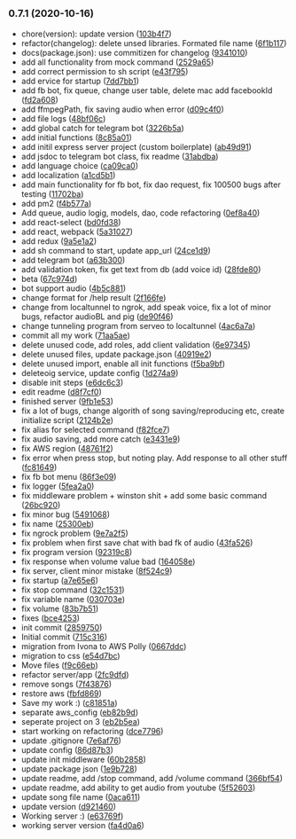 ## <small>0.7.1 (2020-10-16)</small>

* chore(version): update version ([103b4f7](https://github.com/DmytroMysak/koa-pig/commit/103b4f7))
* refactor(changelog): delete unsed libraries. Formated file name ([6f1b117](https://github.com/DmytroMysak/koa-pig/commit/6f1b117))
* docs(package.json): use commitizen for changelog ([9341010](https://github.com/DmytroMysak/koa-pig/commit/9341010))
* add all functionality from mock command ([2529a65](https://github.com/DmytroMysak/koa-pig/commit/2529a65))
* add correct permission to sh script ([e43f795](https://github.com/DmytroMysak/koa-pig/commit/e43f795))
* add ervice for startup ([7dd7bb1](https://github.com/DmytroMysak/koa-pig/commit/7dd7bb1))
* add fb bot, fix queue, change user table, delete mac add facebookId ([fd2a608](https://github.com/DmytroMysak/koa-pig/commit/fd2a608))
* add ffmpegPath, fix saving audio when error ([d09c4f0](https://github.com/DmytroMysak/koa-pig/commit/d09c4f0))
* add file logs ([48bf06c](https://github.com/DmytroMysak/koa-pig/commit/48bf06c))
* add global catch for telegram bot ([3226b5a](https://github.com/DmytroMysak/koa-pig/commit/3226b5a))
* add initial functions ([8c85a01](https://github.com/DmytroMysak/koa-pig/commit/8c85a01))
* add initil express server project (custom boilerplate) ([ab49d91](https://github.com/DmytroMysak/koa-pig/commit/ab49d91))
* add jsdoc to telegram bot class, fix readme ([31abdba](https://github.com/DmytroMysak/koa-pig/commit/31abdba))
* add language choice ([ca09ca0](https://github.com/DmytroMysak/koa-pig/commit/ca09ca0))
* add localization ([a1cd5b1](https://github.com/DmytroMysak/koa-pig/commit/a1cd5b1))
* add main functionality for fb bot, fix dao request, fix 100500 bugs after testing ([11702ba](https://github.com/DmytroMysak/koa-pig/commit/11702ba))
* add pm2 ([f4b577a](https://github.com/DmytroMysak/koa-pig/commit/f4b577a))
* Add queue, audio logig, models, dao, code refactoring ([0ef8a40](https://github.com/DmytroMysak/koa-pig/commit/0ef8a40))
* add react-select ([bd0fd38](https://github.com/DmytroMysak/koa-pig/commit/bd0fd38))
* add react, webpack ([5a31027](https://github.com/DmytroMysak/koa-pig/commit/5a31027))
* add redux ([9a5e1a2](https://github.com/DmytroMysak/koa-pig/commit/9a5e1a2))
* add sh command to start, update app_url ([24ce1d9](https://github.com/DmytroMysak/koa-pig/commit/24ce1d9))
* add telegram bot ([a63b300](https://github.com/DmytroMysak/koa-pig/commit/a63b300))
* add validation token, fix get text from db (add voice id) ([28fde80](https://github.com/DmytroMysak/koa-pig/commit/28fde80))
* beta ([67c974d](https://github.com/DmytroMysak/koa-pig/commit/67c974d))
* bot support audio ([4b5c881](https://github.com/DmytroMysak/koa-pig/commit/4b5c881))
* change format for /help result ([2f166fe](https://github.com/DmytroMysak/koa-pig/commit/2f166fe))
* change from localtunnel to ngrok, add speak voice, fix a lot of minor bugs, refactor audioBL and pig ([de90f46](https://github.com/DmytroMysak/koa-pig/commit/de90f46))
* change tunneling program from serveo to localtunnel ([4ac6a7a](https://github.com/DmytroMysak/koa-pig/commit/4ac6a7a))
* commit all my work ([71aa5ae](https://github.com/DmytroMysak/koa-pig/commit/71aa5ae))
* delete unused code, add roles, add client validation ([6e97345](https://github.com/DmytroMysak/koa-pig/commit/6e97345))
* delete unused files, update package.json ([40919e2](https://github.com/DmytroMysak/koa-pig/commit/40919e2))
* delete unused import, enable all init functions ([f5ba9bf](https://github.com/DmytroMysak/koa-pig/commit/f5ba9bf))
* deleteoig service, update config ([1d274a9](https://github.com/DmytroMysak/koa-pig/commit/1d274a9))
* disable init steps ([e6dc6c3](https://github.com/DmytroMysak/koa-pig/commit/e6dc6c3))
* edit readme ([d8f7cf0](https://github.com/DmytroMysak/koa-pig/commit/d8f7cf0))
* finished server ([9fb1e53](https://github.com/DmytroMysak/koa-pig/commit/9fb1e53))
* fix a lot of bugs, change algorith of song saving/reproducing etc, create initialize script ([2124b2e](https://github.com/DmytroMysak/koa-pig/commit/2124b2e))
* fix alias for selected command ([f82fce7](https://github.com/DmytroMysak/koa-pig/commit/f82fce7))
* fix audio saving, add more catch ([e3431e9](https://github.com/DmytroMysak/koa-pig/commit/e3431e9))
* fix AWS region ([48761f2](https://github.com/DmytroMysak/koa-pig/commit/48761f2))
* fix error when press stop, but noting play. Add response to all other stuff ([fc81649](https://github.com/DmytroMysak/koa-pig/commit/fc81649))
* fix fb bot menu ([86f3e09](https://github.com/DmytroMysak/koa-pig/commit/86f3e09))
* fix logger ([5fea2a0](https://github.com/DmytroMysak/koa-pig/commit/5fea2a0))
* fix middleware problem + winston shit + add some basic command ([26bc920](https://github.com/DmytroMysak/koa-pig/commit/26bc920))
* fix minor bug ([5491068](https://github.com/DmytroMysak/koa-pig/commit/5491068))
* fix name ([25300eb](https://github.com/DmytroMysak/koa-pig/commit/25300eb))
* fix ngrock problem ([9e7a2f5](https://github.com/DmytroMysak/koa-pig/commit/9e7a2f5))
* fix problem when first save chat with bad fk of audio ([43fa526](https://github.com/DmytroMysak/koa-pig/commit/43fa526))
* fix program version ([92319c8](https://github.com/DmytroMysak/koa-pig/commit/92319c8))
* fix response when volume value bad ([164058e](https://github.com/DmytroMysak/koa-pig/commit/164058e))
* fix server, client minor mistake ([8f524c9](https://github.com/DmytroMysak/koa-pig/commit/8f524c9))
* fix startup ([a7e65e6](https://github.com/DmytroMysak/koa-pig/commit/a7e65e6))
* fix stop command ([32c1531](https://github.com/DmytroMysak/koa-pig/commit/32c1531))
* fix variable name ([030703e](https://github.com/DmytroMysak/koa-pig/commit/030703e))
* fix volume ([83b7b51](https://github.com/DmytroMysak/koa-pig/commit/83b7b51))
* fixes ([bce4253](https://github.com/DmytroMysak/koa-pig/commit/bce4253))
* init commit ([2859750](https://github.com/DmytroMysak/koa-pig/commit/2859750))
* Initial commit ([715c316](https://github.com/DmytroMysak/koa-pig/commit/715c316))
* migration from Ivona to AWS Polly ([0667ddc](https://github.com/DmytroMysak/koa-pig/commit/0667ddc))
* migration to css ([e54d7bc](https://github.com/DmytroMysak/koa-pig/commit/e54d7bc))
* Move files ([f9c66eb](https://github.com/DmytroMysak/koa-pig/commit/f9c66eb))
* refactor server/app ([2fc9dfd](https://github.com/DmytroMysak/koa-pig/commit/2fc9dfd))
* remove songs ([7f43876](https://github.com/DmytroMysak/koa-pig/commit/7f43876))
* restore aws ([fbfd869](https://github.com/DmytroMysak/koa-pig/commit/fbfd869))
* Save my work :) ([c81851a](https://github.com/DmytroMysak/koa-pig/commit/c81851a))
* separate aws_config ([eb82b9d](https://github.com/DmytroMysak/koa-pig/commit/eb82b9d))
* seperate project on 3 ([eb2b5ea](https://github.com/DmytroMysak/koa-pig/commit/eb2b5ea))
* start working on refactoring ([dce7796](https://github.com/DmytroMysak/koa-pig/commit/dce7796))
* update .gitignore ([7e6af76](https://github.com/DmytroMysak/koa-pig/commit/7e6af76))
* update config ([86d87b3](https://github.com/DmytroMysak/koa-pig/commit/86d87b3))
* update init middleware ([60b2858](https://github.com/DmytroMysak/koa-pig/commit/60b2858))
* update package json ([1e9b728](https://github.com/DmytroMysak/koa-pig/commit/1e9b728))
* update readme, add /stop command, add /volume command ([366bf54](https://github.com/DmytroMysak/koa-pig/commit/366bf54))
* update readme, add ability to get audio from youtube ([5f52603](https://github.com/DmytroMysak/koa-pig/commit/5f52603))
* update song file name ([0aca611](https://github.com/DmytroMysak/koa-pig/commit/0aca611))
* update version ([d921460](https://github.com/DmytroMysak/koa-pig/commit/d921460))
* Working server :) ([e63769f](https://github.com/DmytroMysak/koa-pig/commit/e63769f))
* working server version ([fa4d0a6](https://github.com/DmytroMysak/koa-pig/commit/fa4d0a6))



